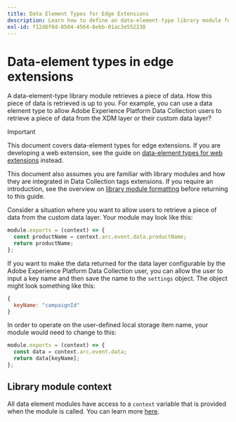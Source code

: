 ```yaml
---
title: Data Element Types for Edge Extensions
description: Learn how to define an data-element-type library module for a tags edge extension in Adobe Experience Platform Data Collection.
exl-id: f12d6f0d-8504-4564-8ebb-01ac3e552238
---
```

# Data-element types in edge extensions

A data-element-type library module retrieves a piece of data. How this piece of data is retrieved is up to you. For example, you can use a data element type to allow Adobe Experience Platform Data Collection users to retrieve a piece of data from the XDM layer or their custom data layer?

>[!IMPORTANT]
>
>This document covers data-element types for edge extensions. If you are developing a web extension, see the guide on [data-element types for web extensions](../web/data-element-types.md) instead.
>
>This document also assumes you are familiar with library modules and how they are integrated in Data Collection tags extensions. If you require an introduction, see the overview on [library module formatting](./format.md) before returning to this guide.

Consider a situation where you want to allow users to retrieve a piece of data from the custom data layer. Your module may look like this:

```js
module.exports = (context) => {
  const productName = context.arc.event.data.productName;
  return productName;
};
```

If you want to make the data returned for the data layer configurable by the Adobe Experience Platform Data Collection user, you can allow the user to input a key name and then save the name to the `settings` object. The object might look something like this:

```js
{
  keyName: "campaignId"
}
```

In order to operate on the user-defined local storage item name, your module would need to change to this:

```js
module.exports = (context) => {
  const data = context.arc.event.data;
  return data[keyName];
};
```

## Library module context

All data element modules have access to a `context` variable that is provided when the module is called. You can learn more [here](./context.md).
